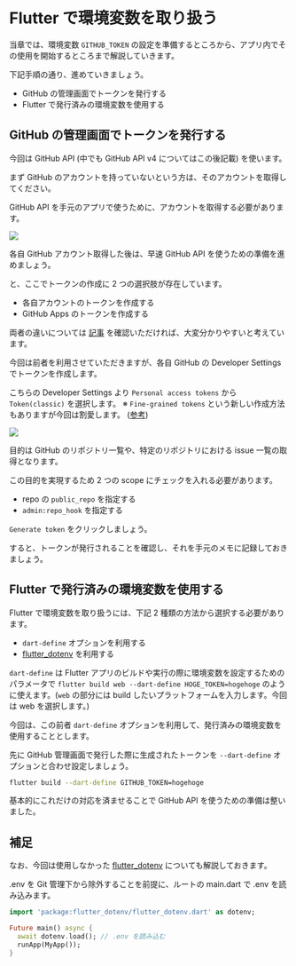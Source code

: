 # Flutter で環境変数を取り扱う

当章では、環境変数 `GITHUB_TOKEN` の設定を準備するところから、アプリ内でその使用を開始するところまで解説していきます。

下記手順の通り、進めていきましょう。

- GitHub の管理画面でトークンを発行する
- Flutter で発行済みの環境変数を使用する

## GitHub の管理画面でトークンを発行する

今回は GitHub API (中でも GitHub API v4 についてはこの後記載) を使います。

まず GitHub のアカウントを持っていないという方は、そのアカウントを取得してください。

GitHub API を手元のアプリで使うために、アカウントを取得する必要があります。

![](https://i.imgur.com/kP9kvSR.png)

各自 GitHub アカウント取得した後は、早速 GitHub API を使うための準備を進めましょう。

と、ここでトークンの作成に 2 つの選択肢が存在しています。

- 各自アカウントのトークンを作成する
- GitHub Apps のトークンを作成する

両者の違いについては [記事](https://techblog.kayac.com/github-apps-bot) を確認いただければ、大変分かりやすいと考えています。

今回は前者を利用させていただきますが、各自 GitHub の Developer Settings でトークンを作成します。

こちらの Developer Settings より `Personal access tokens` から `Token(classic)` を選択します。
※ `Fine-grained tokens` という新しい作成方法もありますが今回は割愛します。 ([参考](https://github.blog/2022-10-18-introducing-fine-grained-personal-access-tokens-for-github/))

![](https://i.imgur.com/qPu8TDv.png)

目的は GitHub のリポジトリ一覧や、特定のリポジトリにおける issue 一覧の取得となります。

この目的を実現するため 2 つの scope にチェックを入れる必要があります。

- repo の `public_repo` を指定する
- `admin:repo_hook` を指定する

`Generate token` をクリックしましょう。

すると、トークンが発行されることを確認し、それを手元のメモに記録しておきましょう。

## Flutter で発行済みの環境変数を使用する

Flutter で環境変数を取り扱うには、下記 2 種類の方法から選択する必要があります。

- `dart-define` オプションを利用する
- [flutter_dotenv](https://pub.dev/packages/flutter_dotenv) を利用する

`dart-define` は Flutter アプリのビルドや実行の際に環境変数を設定するためのパラメータで `flutter build web --dart-define HOGE_TOKEN=hogehoge` のように使えます。(`web` の部分には build したいプラットフォームを入力します。今回は web を選択します。)

今回は、この前者 `dart-define` オプションを利用して、発行済みの環境変数を使用することとします。

先に GitHub 管理画面で発行した際に生成されたトークンを `--dart-define` オプションと合わせ設定しましょう。

```bash
flutter build --dart-define GITHUB_TOKEN=hogehoge
```

基本的にこれだけの対応を済ませることで GitHub API を使うための準備は整いました。

## 補足

なお、今回は使用しなかった [flutter_dotenv](https://pub.dev/packages/flutter_dotenv) についても解説しておきます。

.env を Git 管理下から除外することを前提に、ルートの main.dart で .env を読み込みます。

```dart [lib/main.dart]
import 'package:flutter_dotenv/flutter_dotenv.dart' as dotenv;

Future main() async {
  await dotenv.load(); // .env を読み込む
  runApp(MyApp());
}
```
